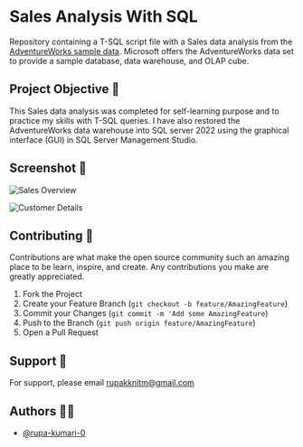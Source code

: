# Sales Analysis With SQL
Repository containing a T-SQL script file with a Sales data analysis from the [AdventureWorks sample data](https://learn.microsoft.com/en-us/sql/samples/adventureworks-install-configure?view=sql-server-ver16&tabs=ssms). Microsoft offers the AdventureWorks data set to provide a sample database, data warehouse, and OLAP cube.

## Project Objective 📑
This Sales data analysis was completed for self-learning purpose and to practice my skills with T-SQL queries. I have also restored the AdventureWorks data warehouse into SQL server 2022 using the graphical interface (GUI) in SQL Server Management Studio.

## Screenshot 📸
![Sales Overview](https://github.com/ankit-kumar-0/Sales-Analysis/assets/97076706/eaf90188-d0a8-488b-beb4-3f11db59f962)

![Customer Details](https://github.com/ankit-kumar-0/Sales-Analysis/assets/97076706/afdd96b1-042c-4e99-9632-501e12b09130)

## Contributing 🤝
Contributions are what make the open source community such an amazing place to be learn, inspire, and create. Any contributions you make are greatly appreciated.
1. Fork the Project
2. Create your Feature Branch (`git checkout -b feature/AmazingFeature`)
3. Commit your Changes (`git commit -m 'Add some AmazingFeature`)
4. Push to the Branch (`git push origin feature/AmazingFeature`)
5. Open a Pull Request

## Support 📧
For support, please email rupakknitm@gmail.com

## Authors 👨‍💻
- [@rupa-kumari-0](https://github.com/rupaskk)
